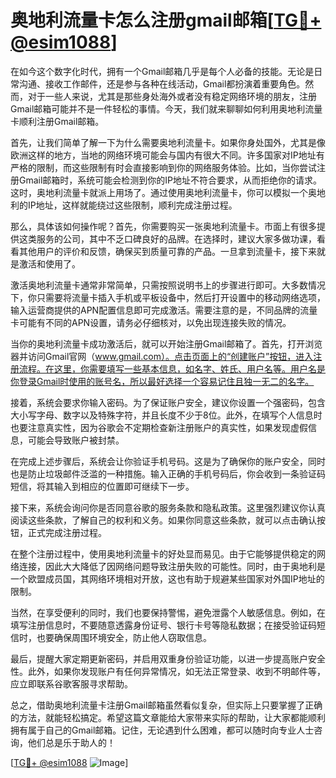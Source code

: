 # 奥地利流量卡怎么注册gmail邮箱[[TG💪+ @esim1088](https://t.me/s/esim1088)]

在如今这个数字化时代，拥有一个Gmail邮箱几乎是每个人必备的技能。无论是日常沟通、接收工作邮件，还是参与各种在线活动，Gmail都扮演着重要角色。然而，对于一些人来说，尤其是那些身处海外或者没有稳定网络环境的朋友，注册Gmail邮箱可能并不是一件轻松的事情。今天，我们就来聊聊如何利用奥地利流量卡顺利注册Gmail邮箱。

首先，让我们简单了解一下为什么需要奥地利流量卡。如果你身处国外，尤其是像欧洲这样的地方，当地的网络环境可能会与国内有很大不同。许多国家对IP地址有严格的限制，而这些限制有时会直接影响到你的网络服务体验。比如，当你尝试注册Gmail邮箱时，系统可能会检测到你的IP地址不符合要求，从而拒绝你的请求。这时，奥地利流量卡就派上用场了。通过使用奥地利流量卡，你可以模拟一个奥地利的IP地址，这样就能绕过这些限制，顺利完成注册过程。

那么，具体该如何操作呢？首先，你需要购买一张奥地利流量卡。市面上有很多提供这类服务的公司，其中不乏口碑良好的品牌。在选择时，建议大家多做功课，看看其他用户的评价和反馈，确保买到质量可靠的产品。一旦拿到流量卡，接下来就是激活和使用了。

激活奥地利流量卡通常非常简单，只需按照说明书上的步骤进行即可。大多数情况下，你只需要将流量卡插入手机或平板设备中，然后打开设置中的移动网络选项，输入运营商提供的APN配置信息即可完成激活。需要注意的是，不同品牌的流量卡可能有不同的APN设置，请务必仔细核对，以免出现连接失败的情况。

当你的奥地利流量卡成功激活后，就可以开始注册Gmail邮箱了。首先，打开浏览器并访问Gmail官网（www.gmail.com）。点击页面上的“创建账户”按钮，进入注册流程。在这里，你需要填写一些基本信息，如名字、姓氏、用户名等。用户名是你登录Gmail时使用的账号名，所以最好选择一个容易记住且独一无二的名字。

接着，系统会要求你输入密码。为了保证账户安全，建议你设置一个强密码，包含大小写字母、数字以及特殊字符，并且长度不少于8位。此外，在填写个人信息时也要注意真实性，因为谷歌会不定期检查新注册账户的真实性，如果发现虚假信息，可能会导致账户被封禁。

在完成上述步骤后，系统会让你验证手机号码。这是为了确保你的账户安全，同时也是防止垃圾邮件泛滥的一种措施。输入正确的手机号码后，你会收到一条验证码短信，将其输入到相应的位置即可继续下一步。

接下来，系统会询问你是否同意谷歌的服务条款和隐私政策。这里强烈建议你认真阅读这些条款，了解自己的权利和义务。如果你同意这些条款，就可以点击确认按钮，正式完成注册过程。

在整个注册过程中，使用奥地利流量卡的好处显而易见。由于它能够提供稳定的网络连接，因此大大降低了因网络问题导致注册失败的可能性。同时，由于奥地利是一个欧盟成员国，其网络环境相对开放，这也有助于规避某些国家对外国IP地址的限制。

当然，在享受便利的同时，我们也要保持警惕，避免泄露个人敏感信息。例如，在填写注册信息时，不要随意透露身份证号、银行卡号等隐私数据；在接受验证码短信时，也要确保周围环境安全，防止他人窃取信息。

最后，提醒大家定期更新密码，并启用双重身份验证功能，以进一步提高账户安全性。此外，如果你发现账户有任何异常情况，如无法正常登录、收到不明邮件等，应立即联系谷歌客服寻求帮助。

总之，借助奥地利流量卡注册Gmail邮箱虽然看似复杂，但实际上只要掌握了正确的方法，就能轻松搞定。希望这篇文章能给大家带来实际的帮助，让大家都能顺利拥有属于自己的Gmail邮箱。记住，无论遇到什么困难，都可以随时向专业人士咨询，他们总是乐于助人的！

[[TG💪+ @esim1088](https://t.me/s/esim1088) ![Image](https://i.postimg.cc/4NQfJmqS/Snipaste-2025-05-13-00-14-12.png)]